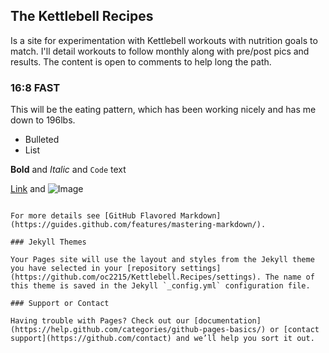 ## The Kettlebell Recipes

Is a site for experimentation with Kettlebell workouts with nutrition goals to match. I'll detail workouts to follow monthly along with pre/post pics and results. The content is open to comments to help long the path.

### 16:8 FAST
This will be the eating pattern, which has been working nicely and has me down to 196lbs.

- Bulleted
- List

**Bold** and _Italic_ and `Code` text

[Link](url) and ![Image](src)
```

For more details see [GitHub Flavored Markdown](https://guides.github.com/features/mastering-markdown/).

### Jekyll Themes

Your Pages site will use the layout and styles from the Jekyll theme you have selected in your [repository settings](https://github.com/oc2215/Kettlebell.Recipes/settings). The name of this theme is saved in the Jekyll `_config.yml` configuration file.

### Support or Contact

Having trouble with Pages? Check out our [documentation](https://help.github.com/categories/github-pages-basics/) or [contact support](https://github.com/contact) and we’ll help you sort it out.
